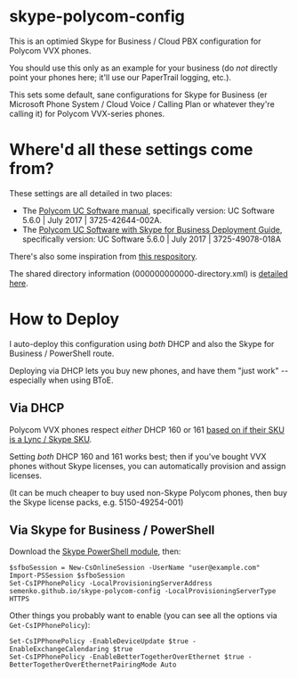 # skype-polycom-config
This is an optimied Skype for Business /  Cloud PBX configuration for Polycom VVX phones.

You should use this only as an example for your business (do *not* directly point your phones here; it'll use our PaperTrail logging, etc.).

This sets some default, sane configurations for Skype for Business (er Microsoft Phone System / Cloud Voice / Calling Plan or whatever they're calling it) for Polycom VVX-series phones.

# Where'd all these settings come from?
These settings are all detailed in two places:

* The [Polycom UC Software manual](http://support.polycom.com/content/dam/polycom-support/products/Voice/business_media_phones/user/en/3725-42644-002a-ucsoftware-administrator-guide-5-6-0.pdf), specifically version: UC Software 5.6.0 | July 2017 | 3725-42644-002A.
* The [Polycom UC Software with Skype for Business Deployment Guide](http://support.polycom.com/content/dam/polycom-support/products/Voice/business_media_phones/user/en/3725-49078-018a-uc-software-skype-for-business-deployment-guide-5-6-0.pdf), specifically version: UC Software 5.6.0 | July 2017 | 3725-49078-018A

There's also some inspiration from [this respository](https://github.com/spmiddlebrooks/Polycom-VVX-Config/).

The shared directory information (000000000000-directory.xml) is [detailed here](http://community.polycom.com/t5/VoIP/FAQ-How-can-I-create-a-local-directory-or-what-is-the/td-p/8216).

# How to Deploy
I auto-deploy this configuration using *both* DHCP and also the Skype for Business / PowerShell route.

Deploying via DHCP lets you buy new phones, and have them "just work" -- especially when using BToE.

## Via DHCP
Polycom VVX phones respect *either* DHCP 160 or 161 [based on if their SKU is a Lync / Skype SKU](http://community.polycom.com/t5/VoIP/New-order-of-VVX500-phones-different-default-configuration-to/td-p/73009).

Setting *both* DHCP 160 and 161 works best; then if you've bought VVX phones without Skype licenses, you can automatically provision and assign licenses.

(It can be much cheaper to buy used non-Skype Polycom phones, then buy the Skype license packs, e.g. 5150-49254-001)

## Via Skype for Business / PowerShell

Download the [Skype PowerShell module](https://www.microsoft.com/en-us/download/details.aspx?id=39366), then: 

    $sfboSession = New-CsOnlineSession -UserName "user@example.com"
    Import-PSSession $sfboSession
    Set-CsIPPhonePolicy -LocalProvisioningServerAddress semenko.github.io/skype-polycom-config -LocalProvisioningServerType HTTPS

Other things you probably want to enable (you can see all the options via `Get-CsIPPhonePolicy`):

    Set-CsIPPhonePolicy -EnableDeviceUpdate $true -EnableExchangeCalendaring $true
    Set-CsIPPhonePolicy -EnableBetterTogetherOverEthernet $true -BetterTogetherOverEthernetPairingMode Auto

